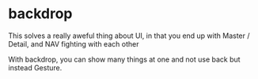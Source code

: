 # backdrop

This solves a really aweful thing about UI, in that you end up with Master / Detail, and NAV fighting with each other 

With backdrop, you can show many things at one and not use back but instead Gesture.

